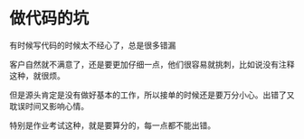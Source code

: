 # 做代码的坑

有时候写代码的时候太不经心了，总是很多错漏

客户自然就不满意了，还是要更加仔细一点，他们很容易就挑刺，比如说没有注释这种，就很烦。



但是源头肯定是没有做好基本的工作，所以接单的时候还是要万分小心。出错了又耽误时间又影响心情。

特别是作业考试这种，就是要算分的，每一点都不能出错。

